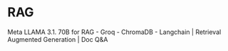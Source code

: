 # RAG
Meta LLAMA 3.1. 70B for RAG - Groq - ChromaDB - Langchain | Retrieval Augmented Generation | Doc Q&amp;A
